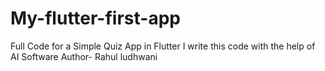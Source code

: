 # My-flutter-first-app
Full Code for a Simple Quiz App in Flutter
I write this code with the help of AI Software
Author- Rahul ludhwani 
